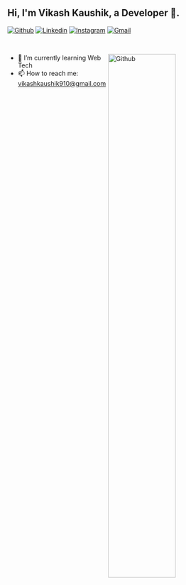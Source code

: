 <!-- Your title -->
## Hi, I'm Vikash Kaushik, a Developer 🚀.

<!-- Your badges
You can use the website to generate badges: https://shields.io/
-->

[![Github](https://img.shields.io/badge/-Github-000?style=flat&logo=Github&logoColor=white)](https://github.com/theneoalpha)
[![Linkedin](https://img.shields.io/badge/-LinkedIn-blue?style=flat&logo=Linkedin&logoColor=white)](https://www.linkedin.com/in/theneoalpha/)
[![Instagram](https://img.shields.io/badge/-Instagram-c13584?style=flat&labelColor=c13584&logo=instagram&logoColor=white)](https://www.instagram.com/theneoalpha/)
[![Gmail](https://img.shields.io/badge/-Gmail-c14438?style=flat&logo=Gmail&logoColor=white)](mailto:vikashkaushik910@gmail.com)


&nbsp;

<!-- Talking about you -->


<!-- Any image aligned to the right. Beware the width -->
<img width="55%" align="right" alt="Github" src="https://raw.githubusercontent.com/onimur/.github/master/.resources/git-header.svg" />


- 🌱 I’m currently learning Web Tech 
- 📫 How to reach me: vikashkaushik910@gmail.com



<!-- Your github readme stats
You can use this api: https://github.com/anuraghazra/github-readme-stats
-->
<p>
  

